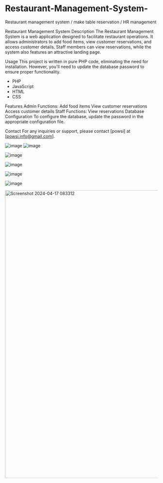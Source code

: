 # Restaurant-Management-System-
Restaurant management system / make table reservation / HR management

Restaurant Management System
Description
The Restaurant Management System is a web application designed to facilitate restaurant operations. It allows administrators to add food items, view customer reservations, and access customer details. Staff members can view reservations, while the system also features an attractive landing page.

Usage
This project is written in pure PHP code, eliminating the need for installation. However, you'll need to update the database password to ensure proper functionality.


- PHP
- JavaScript
- HTML
- CSS

Features
Admin Functions:
Add food items
View customer reservations
Access customer details
Staff Functions:
View reservations
Database Configuration
To configure the database, update the password in the appropriate configuration file.

Contact
For any inquiries or support, please contact [powsi] at [powsi.info@gmail.com].

![image](https://github.com/Powsishan/Restaurant-Management-System-/assets/138444583/c084daa1-bf9a-43bb-af0b-ff27aeb23709)
![image](https://github.com/Powsishan/Restaurant-Management-System-/assets/138444583/765373c3-2510-45c2-8f8a-7090f5932c12)

![image](https://github.com/Powsishan/Restaurant-Management-System-/assets/138444583/587a89ee-8370-4412-a036-01ecf5e5069c)

![image](https://github.com/Powsishan/Restaurant-Management-System-/assets/138444583/bf3beeaf-e212-4861-ac63-7c55742cb7ff)


![image](https://github.com/Powsishan/Restaurant-Management-System-/assets/138444583/ef1b10fa-8374-49e7-959b-368bb27c25a8)

![image](https://github.com/Powsishan/Restaurant-Management-System-/assets/138444583/18285ba3-a122-4020-ab67-ab4f03041b77)

<img width="947" alt="Screenshot 2024-04-17 083312" src="https://github.com/Powsishan/Restaurant-Management-System-/assets/138444583/1f5b0977-ff99-47f4-9678-01444935f3f1">
